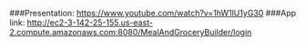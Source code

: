 ###Presentation:
https://www.youtube.com/watch?v=1hW1lU1yG30
###App link: 
http://ec2-3-142-25-155.us-east-2.compute.amazonaws.com:8080/MealAndGroceryBuilder/login